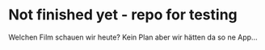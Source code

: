 # Not finished yet - repo for testing

Welchen Film schauen wir heute? Kein Plan aber wir hätten da so ne App...

